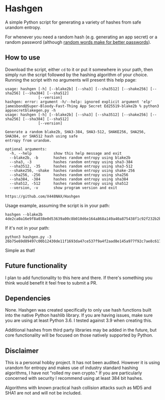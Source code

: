 # Hashgen

A simple Python script for generating a variety of hashes from safe urandom entropy.

For whenever you need a random hash (e.g. generating an app secret) or a random password (although [random words make for better passwords](https://xkcd.com/936/)).

## How to use

Download the script, either `cd` to it or put it somewhere in your path, then simply run the script followed by the hashing algorithm of your choice. Running the script with no arguments will present this help page:

```
usage: hashgen [-h] [--blake2b] [--sha3] [--sha3512] [--shake256] [--sha256] [--sha384] [--sha512]
               [--version]
hashgen: error: argument -h/--help: ignored explicit argument 'elp'
jamesbond@Super-Bloody-Fast-Thing App Secret Ed25519-blake2b % python3 appsecretblakegen.py -h   
usage: hashgen [-h] [--blake2b] [--sha3] [--sha3512] [--shake256] [--sha256] [--sha384] [--sha512]
               [--version]

Generate a random blake2b, SHA3-384, SHA3-512, SHAKE256, SHA256, SHA384, or SHA512 hash using safe
entropy from urandom.

optional arguments:
  -h, --help          show this help message and exit
  --blake2b, -b       hashes random entropy using blake2b
  --sha3, -3          hashes random entropy using sha3-384
  --sha3512, -35      hashes random entropy using sha3-512
  --shake256, -shake  hashes random entropy using shake-256
  --sha256, -256      hashes random entropy using sha256
  --sha384, -384      hashes random entropy using sha384
  --sha512, -512      hashes random entropy using sha512
  --version, -v       show program version and exit

https://github.com/X448NAX/Hashgen
```

Usage example, assuming the script is in your path:

```
hashgen --blake2b
4de2ca0a16e9f8a038e0d53639a00c8b010d6e164a868a149a40a875438f1c92f232b2bf1cda1d9d06d36407a2359ed2f9ba766330d529c8978a6a575a695f1e
```

If it's not in your path:

```
python3 hashgen.py -3
26b75e69d89497c00b12430de11f1693da47ce537f9a4f2aad8e145a977f92c7ae8c617ecfa26109524d914dcba9af68
```

Simple as that!

## Future functionality

I plan to add functionality to this here and there. If there's something you think would benefit it feel free to submit a PR.

## Dependencies

None. Hashgen was created specifically to only use hash functions built into the native Python hashlib library. If you are having issues, make sure you are using at least Python 3.6. I tested against 3.9 when creating this.

Additional hashes from third party libraries may be added in the future, but core functionality will be focused on those natively supported by Python.

## Disclaimer

This is a personal hobby project. It has not been audited. However it is using urandom for entropy and makes use of industry standard hashing algorithms, I have not "rolled my own crypto." If you are particularly concerned with security I recommend using at least 384 bit hashes.

Algorithms with known practical hash collision attacks such as MD5 and SHA1 are not and will not be included.
